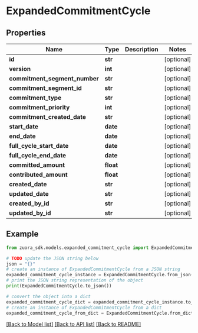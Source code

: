# ExpandedCommitmentCycle


## Properties

Name | Type | Description | Notes
------------ | ------------- | ------------- | -------------
**id** | **str** |  | [optional] 
**version** | **int** |  | [optional] 
**commitment_segment_number** | **str** |  | [optional] 
**commitment_segment_id** | **str** |  | [optional] 
**commitment_type** | **str** |  | [optional] 
**commitment_priority** | **int** |  | [optional] 
**commitment_created_date** | **str** |  | [optional] 
**start_date** | **date** |  | [optional] 
**end_date** | **date** |  | [optional] 
**full_cycle_start_date** | **date** |  | [optional] 
**full_cycle_end_date** | **date** |  | [optional] 
**committed_amount** | **float** |  | [optional] 
**contributed_amount** | **float** |  | [optional] 
**created_date** | **str** |  | [optional] 
**updated_date** | **str** |  | [optional] 
**created_by_id** | **str** |  | [optional] 
**updated_by_id** | **str** |  | [optional] 

## Example

```python
from zuora_sdk.models.expanded_commitment_cycle import ExpandedCommitmentCycle

# TODO update the JSON string below
json = "{}"
# create an instance of ExpandedCommitmentCycle from a JSON string
expanded_commitment_cycle_instance = ExpandedCommitmentCycle.from_json(json)
# print the JSON string representation of the object
print(ExpandedCommitmentCycle.to_json())

# convert the object into a dict
expanded_commitment_cycle_dict = expanded_commitment_cycle_instance.to_dict()
# create an instance of ExpandedCommitmentCycle from a dict
expanded_commitment_cycle_from_dict = ExpandedCommitmentCycle.from_dict(expanded_commitment_cycle_dict)
```
[[Back to Model list]](../README.md#documentation-for-models) [[Back to API list]](../README.md#documentation-for-api-endpoints) [[Back to README]](../README.md)


